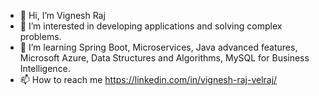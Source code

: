 - 👋 Hi, I’m Vignesh Raj
- 👀 I’m interested in developing applications and solving complex problems.
- 🌱 I’m learning Spring Boot, Microservices, Java advanced features, Microsoft Azure, Data Structures and Algorithms, MySQL for Business Intelligence.
- 📫 How to reach me  https://linkedin.com/in/vignesh-raj-velraj/

<!---
vigneshrajvvr/vigneshrajvvr is a ✨ special ✨ repository because its `README.md` (this file) appears on your GitHub profile.
You can click the Preview link to take a look at your changes.
--->
